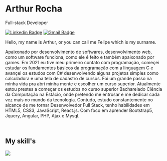 # Arthur Rocha

Full-stack Developer

[![Linkedin Badge](https://img.shields.io/badge/-Arthur%20Rocha-986DFF?style=flat-square&logo=Linkedin&logoColor=white&link=https://www.linkedin.com/in/arthur-rocha-6b8b572b4/-b946131a5/)](https://www.linkedin.com/in/arthur-rocha-6b8b572b4/) 
[![Gmail Badge](https://img.shields.io/badge/-arthurrochadeveloper@gmail.com-986DFF?style=flat-square&logo=Gmail&logoColor=white&link=mailto:arthurrochadeveloper@gmail.com)](mailto:arthurrochadeveloper@gmail.com)

Hello, my name is Arthur, or you can call me Felipe which is my surname.

Apaixonado por desenvolvimento de softwares, desenvolvimento web, como um software funciona, como ele é feito e também apaixonado por games. Em 2021 eu tive meu primeiro contato com programação, começei estudar os fundamentos básicos da programação com a linguagem C e avançei os estudos com C# desenvolvendo alguns projetos simples como calculadora e uma tela de cadastro de cursos. Foi um grande passo na minha vida pra abri minha mente e escolher um curso superior. Atualmente estou prestes a começar os estudos no curso superior Bacharelado Ciência da Computação na Estácio, onde pretendo me entrosar e me dedicar cada vez mais no mundo da tecnologia. Contudo, estudo constantemente no alcance de me tornar Desenvolvedor Full Stack, tenho habilidades em HTML5, CSS3, JavaScript, React.js. Com foco em aprender Bootstrap5, Jquery, Angular, PHP, Ajax e Mysql.


<br />
<h2>My skill's</h2>
<p>
   <img src="https://simpleskill.icons.workers.dev/svg?i=javascript,react,html5,css3" />
</p>
<p>
 <!!--  <img src="https://api.iconify.design/skill-icons:nodejs-dark.svg" alt="" width="50" height="50"/> 
</p>

<br />
<div>
  <a href="https://github.com/arthurrochx">
</div>
